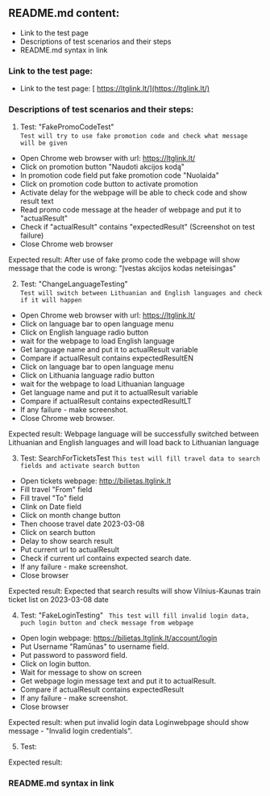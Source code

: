 <!--
## Baigiamasis darbas

**Baigiamojo darbo reikalavimai:**<br>
1. *Bent 5 prasmingi testai (kiekviename teste bent 3 žingsniai)*
2. *Bent 3 skirtingi puslapiai (pages) pasirinktoje svetainėje*
3. *Page Object Model naudojimas*
4. *Screenshot on test failure*
5. *Paveldėjimas*
6. *Before / After naudojimas*
7. *Darbas įkeltas į GIT*
8. *Explicit Wait panaudojimas*
9. *Pasidalinti Git repository nuoroda*
-->

## **README.md content:**<br>

* Link to the test page
* Descriptions of test scenarios and their steps
* README.md syntax in link

### Link to the test page:

* Link to the test page: [ https://ltglink.lt/](https://ltglink.lt/)

### Descriptions of test scenarios and their steps:

1. Test: "FakePromoCodeTest"<br>
   ``Test will try to use fake promotion code and check what message
   will be given``

- Open Chrome web browser with url: https://ltglink.lt/
- Click on promotion button "Naudoti akcijos kodą"
- In promotion code field put fake promotion code "Nuolaida"
- Click on promotion code button to activate promotion
- Activate delay for the webpage will be able to check code and show result text
- Read promo code message at the header of webpage and put it to "actualResult"
- Check if "actualResult" contains "expectedResult" (Screenshot on test failure)
- Close Chrome web browser

Expected result: After use of fake promo code the webpage will show message that
the code is wrong: "Įvestas akcijos kodas neteisingas"

2. Test: "ChangeLanguageTesting"<br>
   ``Test will switch between Lithuanian and English languages and check if it will happen``

- Open Chrome web browser with url: https://ltglink.lt/
- Click on language bar to open language menu
- Click on English language radio button
- wait for the webpage to load English language
- Get language name and put it to actualResult variable
- Compare if actualResult contains expectedResultEN
- Click on language bar to open language menu
- Click on Lithuania language radio button
- wait for the webpage to load Lithuanian language
- Get language name and put it to actualResult variable
- Compare if actualResult contains expectedResultLT
- If any failure - make screenshot.
- Close Chrome web browser.

Expected result: Webpage language will be successfully switched between Lithuanian and English languages and will load
back to Lithuanian language

3. Test: SearchForTicketsTest
   ``This test will fill travel data to search fields and activate search button``

- Open tickets webpage: http://bilietas.ltglink.lt
- Fill travel "From" field
- Fill travel "To" field
- Clink on Date field
- Click on month change button
- Then choose travel date 2023-03-08
- Click on search button
- Delay to show search result
- Put current url to actualResult
- Check if current url contains expected search date.
- If any failure - make screenshot.
- Close browser

Expected result: Expected that search results will show Vilnius-Kaunas train ticket list on 2023-03-08 date

4. Test: "FakeLoginTesting"
   `` This test will fill invalid login data, puch login button and check message from webpage``

- Open login webpage: https://bilietas.ltglink.lt/account/login
- Put Username "Ramūnas" to username field.
- Put password to password field.
- Click on login button.
- Wait for message to show on screen
- Get webpage login message text and put it to actualResult.
- Compare if actualResult contains expectedResult
- If any failure - make screenshot.
- Close browser

Expected result: when put invalid login data Loginwebpage should show message - "Invalid login credentials".

5. Test:

Expected result:

### README.md syntax in link
